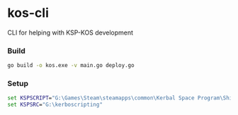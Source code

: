 # kos-cli
CLI for helping with KSP-KOS development

### Build
```cmd
go build -o kos.exe -v main.go deploy.go
```

### Setup

```cmd
set KSPSCRIPT="G:\Games\Steam\steamapps\common\Kerbal Space Program\Ships\Script"
set KSPSRC="G:\kerboscripting"
```
